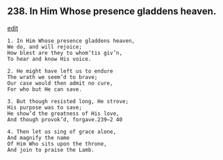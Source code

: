 
## 238.  In Him Whose presence gladdens heaven.
[edit](https://docs.google.com/document/d/1hzMD-yokpPrbsXgHQ1Ab8DF4w966RwE_/edit?mode=html)



    1. In Him Whose presence gladdens heaven,
    We do, and will rejoice;
    How blest are they to whom’tis giv’n,
    To hear and know His voice.

    2. He might have left us to endure
    The wrath we seem’d to brave;
    Our case would then admit no cure,
    For who but He can save.

    3. But though resisted long, He strove;
    His purpose was to save;
    He show’d the greatness of His love,
    And though provok’d, forgave.239—2 40

    4. Then let us sing of grace alone,
    And magnify the name 
    Of Him Who sits upon the throne,
    And join to praise the Lamb.
